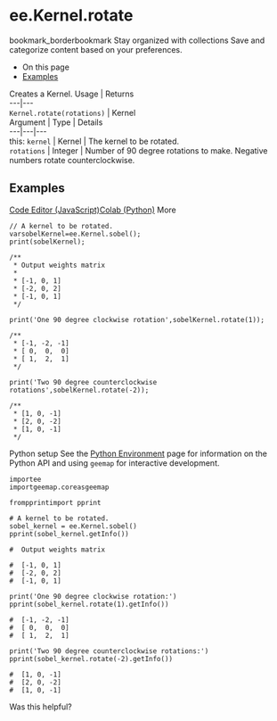  
#  ee.Kernel.rotate
bookmark_borderbookmark Stay organized with collections  Save and categorize content based on your preferences.
  * On this page
  * [Examples](https://developers.google.com/earth-engine/apidocs/ee-kernel-rotate#examples)


Creates a Kernel.
Usage | Returns  
---|---  
`Kernel.rotate(rotations)` | Kernel  
Argument | Type | Details  
---|---|---  
this: `kernel` | Kernel | The kernel to be rotated.  
`rotations` | Integer | Number of 90 degree rotations to make. Negative numbers rotate counterclockwise.  
## Examples
[Code Editor (JavaScript)](https://developers.google.com/earth-engine/apidocs/ee-kernel-rotate#code-editor-javascript-sample)[Colab (Python)](https://developers.google.com/earth-engine/apidocs/ee-kernel-rotate#colab-python-sample) More
```
// A kernel to be rotated.
varsobelKernel=ee.Kernel.sobel();
print(sobelKernel);

/**
 * Output weights matrix
 *
 * [-1, 0, 1]
 * [-2, 0, 2]
 * [-1, 0, 1]
 */

print('One 90 degree clockwise rotation',sobelKernel.rotate(1));

/**
 * [-1, -2, -1]
 * [ 0,  0,  0]
 * [ 1,  2,  1]
 */

print('Two 90 degree counterclockwise rotations',sobelKernel.rotate(-2));

/**
 * [1, 0, -1]
 * [2, 0, -2]
 * [1, 0, -1]
 */
```
Python setup
See the [ Python Environment](https://developers.google.com/earth-engine/guides/python_install) page for information on the Python API and using `geemap` for interactive development.
```
importee
importgeemap.coreasgeemap
```
```
frompprintimport pprint

# A kernel to be rotated.
sobel_kernel = ee.Kernel.sobel()
pprint(sobel_kernel.getInfo())

#  Output weights matrix

#  [-1, 0, 1]
#  [-2, 0, 2]
#  [-1, 0, 1]

print('One 90 degree clockwise rotation:')
pprint(sobel_kernel.rotate(1).getInfo())

#  [-1, -2, -1]
#  [ 0,  0,  0]
#  [ 1,  2,  1]

print('Two 90 degree counterclockwise rotations:')
pprint(sobel_kernel.rotate(-2).getInfo())

#  [1, 0, -1]
#  [2, 0, -2]
#  [1, 0, -1]
```

Was this helpful?
